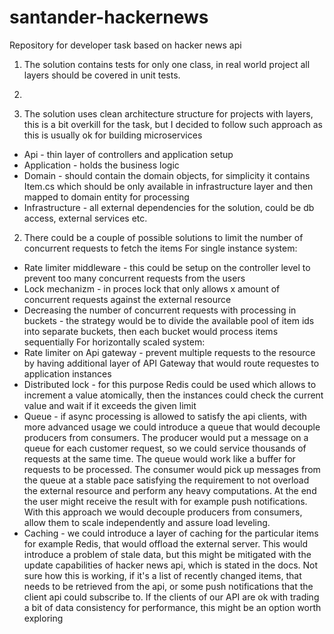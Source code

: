 # santander-hackernews
Repository for developer task based on hacker news api

1. The solution contains tests for only one class, in real world project all layers should be covered in unit tests.
1. 


1. The solution uses clean architecture structure for projects with layers, this is a bit overkill for the task, but I decided to follow such approach as this is usually ok for building microservices
- Api - thin layer of controllers and application setup
- Application - holds the business logic
- Domain - should contain the domain objects, for simplicity it contains Item.cs which should be only available in infrastructure layer and then mapped to domain entity for processing
- Infrastructure - all external dependencies for the solution, could be db access, external services etc.
2. There could be a couple of possible solutions to limit the number of concurrent requests to fetch the items
For single instance system:
- Rate limiter middleware - this could be setup on the controller level to prevent too many concurrent requests from the users
- Lock mechanizm - in proces lock that only allows x amount of concurrent requests against the external resource
- Decreasing the number of concurrent requests with processing in buckets - the strategy would be to divide the available pool of item ids into separate buckets, then each bucket would process items sequentially
For horizontally scaled system:
- Rate limiter on Api gateway - prevent multiple requests to the resource by having additional layer of API Gateway that would route requestes to application instances
- Distributed lock - for this purpose Redis could be used which allows to increment a value atomically, then the instances could check the current value and wait if it exceeds the given limit
- Queue - if async processing is allowed to satisfy the api clients, with more advanced usage we could introduce a queue that would decouple producers from consumers. 
  The producer would put a message on a queue for each customer request, so we could service thousands of requests at the same time.
  The queue would work like a buffer for requests to be processed.
  The consumer would pick up messages from the queue at a stable pace satisfying the requirement to not overload the external resource and perform any heavy computations.
  At the end the user might receive the result with for example push notifications.
  With this approach we would decouple producers from consumers, allow them to scale independently and assure load leveling.
- Caching - we could introduce a layer of caching for the particular items for example Redis, that would offload the external server.
  This would introduce a problem of stale data, but this might be mitigated with the update capabilities of hacker news api, which is stated in the docs.
  Not sure how this is working, if it's a list of recently changed items, that needs to be retrieved from the api, or some push notifications that the client api could subscribe to.
  If the clients of our API are ok with trading a bit of data consistency for performance, this might be an option worth exploring